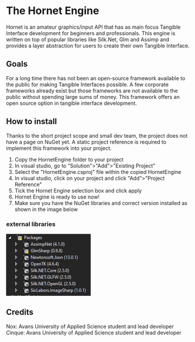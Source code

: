 # The Hornet Engine
Hornet is an amateur graphics/input API that has as main focus Tangible Interface development for beginners and professionals. This engine is written on top of popular libraries like Silk.Net, Glm and Assimp and provides a layer abstraction for users to create their own Tangible Interface.


## Goals
For a long time there has not been an open-source framework available to the public for making Tangible
Interfaces possible. A few corporate frameworks already exist but those frameworks are not available to the public
without spending large sums of money.
This framework offers an open source option in tangible interface development.


## How to install
Thanks to the short project scope and small dev team, the project does not have a page on NuGet yet. 
A static project reference is required to implement this framework into your project.

1. Copy the HornetEngine folder to your project
2. In visual studio, go to "Solution">"Add">"Existing Project"
3. Select the "HornetEngine.csproj" file within the copied HornetEngine
4. In visual studio, click on your project and click "Add">"Project Reference"
5. Tick the Hornet Engine selection box and click apply
6. Hornet Engine is ready to use now!
7. Make sure you have the NuGet libraries and correct version installed as shown in the image below

### external libraries
![alt text](https://github.com/RickLadestein/Hornet/blob/main/ImportLibs.PNG "Logo Title Text 1")


## Credits
Nox: Avans University of Applied Science student and lead developer
Cinque: Avans University of Applied Science student and lead developer
